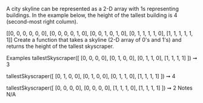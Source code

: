 A city skyline can be represented as a 2-D array with 1s representing buildings. In the example below, the height of the tallest building is 4 (second-most right column).

[[0, 0, 0, 0, 0, 0],
[0, 0, 0, 0, 1, 0],
[0, 0, 1, 0, 1, 0],
[0, 1, 1, 1, 1, 0],
[1, 1, 1, 1, 1, 1]]
Create a function that takes a skyline (2-D array of 0's and 1's) and returns the height of the tallest skyscraper.

Examples
tallestSkyscraper([
  [0, 0, 0, 0],
  [0, 1, 0, 0],
  [0, 1, 1, 0],
  [1, 1, 1, 1]
]) ➞ 3

tallestSkyscraper([
  [0, 1, 0, 0],
  [0, 1, 0, 0],
  [0, 1, 1, 0],
  [1, 1, 1, 1]
]) ➞ 4

tallestSkyscraper([
  [0, 0, 0, 0],
  [0, 0, 0, 0],
  [1, 1, 1, 0],
  [1, 1, 1, 1]
]) ➞ 2
Notes
N/A